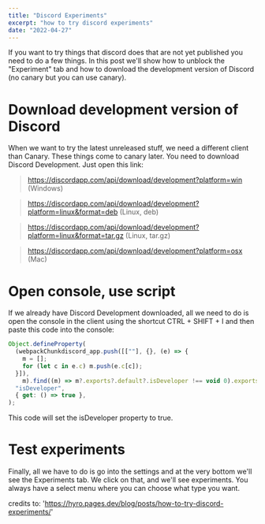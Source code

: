 ```yaml
---
title: "Discord Experiments"
excerpt: "how to try discord experiments"
date: "2022-04-27"
---
```


If you want to try things that discord does that are not yet published you need to do a few things. In this post we'll show how to unblock the "Experiment" tab and how to download the development version of Discord (no canary but you can use canary).

# Download development version of Discord
When we want to try the latest unreleased stuff, we need a different client than Canary. These things come to canary later.
You need to download Discord Development. Just open this link:

> https://discordapp.com/api/download/development?platform=win (Windows)

> https://discordapp.com/api/download/development?platform=linux&format=deb (Linux, deb)

> https://discordapp.com/api/download/development?platform=linux&format=tar.gz (Linux, tar.gz)

> https://discordapp.com/api/download/development?platform=osx (Mac)

# Open console, use script
If we already have Discord Development downloaded, all we need to do is open the console in the client using the shortcut CTRL + SHIFT + I and then paste this code into the console:
```JavaScript
Object.defineProperty(
  (webpackChunkdiscord_app.push([[""], {}, (e) => {
    m = [];
    for (let c in e.c) m.push(e.c[c]);
  }]),
    m).find((m) => m?.exports?.default?.isDeveloper !== void 0).exports.default,
  "isDeveloper",
  { get: () => true },
);
```
This code will set the isDeveloper property to true.

# Test experiments
Finally, all we have to do is go into the settings and at the very bottom we'll see the Experiments tab. We click on that, and we'll see experiments. You always have a select menu where you can choose what type you want.




credits to: 'https://hyro.pages.dev/blog/posts/how-to-try-discord-experiments/'
